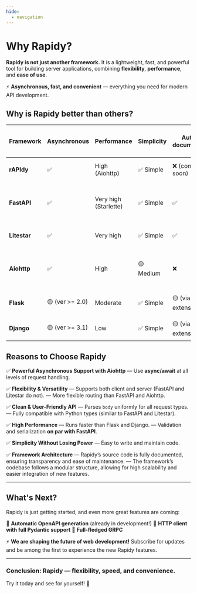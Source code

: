 ```yaml
---
hide:
  - navigation
---
```


# Why Rapidy?

**Rapidy is not just another framework.** It is a lightweight, fast, and powerful tool for building server applications, combining
**flexibility**, **performance**, and **ease of use**.

⚡ **Asynchronous, fast, and convenient** — everything you need for modern API development.

## Why is Rapidy better than others?

| **Framework** | **Asynchronous** | **Performance**       | **Simplicity** | **Auto API documentation** | **Validation & serialization in middleware** | **Unified body parsing interface** | **Flexible routing**            | **Client & Server** | **Native Python types** | **Lifecycle control** | **Fast validation & serialization** |
|---------------|------------------|-----------------------|----------------|----------------------------|----------------------------------------------|------------------------------------|---------------------------------|---------------------|-------------------------|-----------------------|-------------------------------------|
| **rAPIdy**    | ✅                | High (Aiohttp)        | ✅ Simple       | ❌ (coming soon)            | ✅                                            | ✅                                  | ✅                               | ✅ (aiohttp client)  | ✅                       | ✅                     | ✅ High                              |
| **FastAPI**   | ✅                | Very high (Starlette) | ✅ Simple       | ✅                          | ❌                                            | ❌                                  | 🟡 (class-based handler limits) | ❌ (server only)     | ✅                       | ✅                     | ✅ High                              |
| **Litestar**  | ✅                | Very high             | ✅ Simple       | ✅                          | ❌                                            | ✅                                  | ✅                               | ❌ (server only)     | ✅                       | ✅                     | 🚀 Very high (msgspec)              |
| **Aiohttp**   | ✅                | High                  | 🟡 Medium      | ❌                          | ❌                                            | ❌                                  | 🟡 (class-based handler limits) | ✅                   | ❌                       | 🟡                    | ❌ No                                |
| **Flask**     | 🟡 (ver >= 2.0)  | Moderate              | ✅ Simple       | 🟡 (via extensions)        | ❌                                            | ❌                                  | 🟡 (limited routing)            | ❌ (server only)     | ❌                       | ❌                     | ❌ No                                |
| **Django**    | 🟡 (ver >= 3.1)  | Low                   | ✅ Simple       | 🟡 (via extensions)        | ❌                                            | ❌                                  | ✅                               | ❌ (server only)     | ❌                       | ❌                     | 🐌 Low (slow serializers)           |

## Reasons to Choose Rapidy

✅ **Powerful Asynchronous Support with Aiohttp**
— Use **async/await** at all levels of request handling.

✅ **Flexibility & Versatility**
— Supports both client and server (FastAPI and Litestar do not).
— More flexible routing than FastAPI and Aiohttp.

✅ **Clean & User-Friendly API**
— Parses `body` uniformly for all request types.
— Fully compatible with Python types (similar to FastAPI and Litestar).

✅ **High Performance**
— Runs faster than Flask and Django.
— Validation and serialization **on par with FastAPI**.

✅ **Simplicity Without Losing Power**
— Easy to write and maintain code.

✅ **Framework Architecture**
— Rapidy’s source code is fully documented, ensuring transparency and ease of maintenance.
— The framework’s codebase follows a modular structure, allowing for high scalability and easier integration of new features.

---

## What's Next?

Rapidy is just getting started, and even more great features are coming:

🔹 **Automatic OpenAPI generation** (already in development!)
🔹 **HTTP client with full Pydantic support**
🔹 **Full-fledged GRPC**

⚡ **We are shaping the future of web development!** Subscribe for updates and be among the first to experience the new Rapidy features.

---

### Conclusion: **Rapidy — flexibility, speed, and convenience.**
Try it today and see for yourself! 🚀
